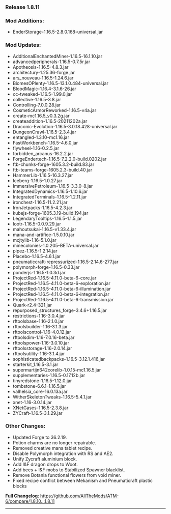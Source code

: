 ### Release 1.8.11
### Mod Additions:
* EnderStorage-1.16.5-2.8.0.168-universal.jar
### Mod Updates:
* AdditionalEnchantedMiner-1.16.5-16.1.10.jar
* advancedperipherals-1.16.5-0.7.5r.jar
* Apotheosis-1.16.5-4.8.3.jar
* architectury-1.25.36-forge.jar
* ars_nouveau-1.16.5-1.24.6.jar
* BiomesOPlenty-1.16.5-13.1.0.484-universal.jar
* BloodMagic-1.16.4-3.1.6-26.jar
* cc-tweaked-1.16.5-1.99.0.jar
* collective-1.16.5-3.8.jar
* Controlling-7.0.0.28.jar
* CosmeticArmorReworked-1.16.5-v4a.jar
* create-mc1.16.5_v0.3.2g.jar
* createaddition-1.16.5-20211202a.jar
* Draconic-Evolution-1.16.5-3.0.18.428-universal.jar
* DungeonCrawl-1.16.5-2.3.4.jar
* entangled-1.3.10-mc1.16.jar
* FastWorkbench-1.16.5-4.6.0.jar
* flywheel-1.16-0.2.5.jar
* forbidden_arcanus-16.2.2.jar
* ForgeEndertech-1.16.5-7.2.2.0-build.0202.jar
* ftb-chunks-forge-1605.3.2-build.83.jar
* ftb-teams-forge-1605.2.3-build.40.jar
* HammerLib-1.16.5-16.3.27.jar
* Iceberg-1.16.5-1.0.27.jar
* ImmersivePetroleum-1.16.5-3.3.0-8.jar
* IntegratedDynamics-1.16.5-1.10.6.jar
* IntegratedTerminals-1.16.5-1.2.11.jar
* ironchest-1.16.5-11.2.21.jar
* IronJetpacks-1.16.5-4.2.3.jar
* kubejs-forge-1605.3.19-build.194.jar
* LegendaryTooltips-1.16.5-1.1.5.jar
* lootr-1.16.5-0.0.9.29.jar
* mahoutsukai-1.16.5-v1.33.4.jar
* mana-and-artifice-1.5.0.10.jar
* mcjtylib-1.16-5.1.0.jar
* minecolonies-1.0.205-BETA-universal.jar
* pipez-1.16.5-1.2.14.jar
* Placebo-1.16.5-4.6.1.jar
* pneumaticcraft-repressurized-1.16.5-2.14.6-277.jar
* polymorph-forge-1.16.5-0.33.jar
* ponderjs-1.16.5-1.0.3d.jar
* ProjectRed-1.16.5-4.11.0-beta-6-core.jar
* ProjectRed-1.16.5-4.11.0-beta-6-exploration.jar
* ProjectRed-1.16.5-4.11.0-beta-6-illumination.jar
* ProjectRed-1.16.5-4.11.0-beta-6-integration.jar
* ProjectRed-1.16.5-4.11.0-beta-6-transmission.jar
* Quark-r2.4-321.jar
* repurposed_structures_forge-3.4.6+1.16.5.jar
* restrictions-1.16-3.0.4.jar
* rftoolsbase-1.16-2.1.0.jar
* rftoolsbuilder-1.16-3.1.3.jar
* rftoolscontrol-1.16-4.0.12.jar
* rftoolsdim-1.16-7.0.16-beta.jar
* rftoolspower-1.16-3.0.10.jar
* rftoolsstorage-1.16-2.0.14.jar
* rftoolsutility-1.16-3.1.4.jar
* sophisticatedbackpacks-1.16.5-3.12.1.416.jar
* starterkit_1.16.5-3.1.jar
* supermartijn642corelib-1.0.15-mc1.16.5.jar
* supplementaries-1.16.5-0.17.12b.jar
* tinyredstone-1.16.5-1.12.0.jar
* tombstone-6.6.1-1.16.5.jar
* valhelsia_core-16.0.13a.jar
* WitherSkeletonTweaks-1.16.5-5.4.1.jar
* xnet-1.16-3.0.14.jar
* XNetGases-1.16.5-2.3.8.jar
* ZYCraft-1.16.5-3.1.29.jar
### Other Changes:
* Updated Forge to 36.2.19.
* Potion charms are no longer repairable.
* Removed creative mana tablet recipe.
* Disable Polymorph integration with RS and AE2.
* Unify Zycraft aluminium block.
* Add I&F dragon drops to Woot.
* Add bees + I&F mobs to Stabilized Spawner blacklist.
* Remove Botania functional flowers from void miner.
* Fixed recipe conflict between Mekanism and Pneumaticraft plastic blocks

**Full Changelog**: https://github.com/AllTheMods/ATM-6/compare/1.8.10...1.8.11

--------------------------------------------------------------------------------
